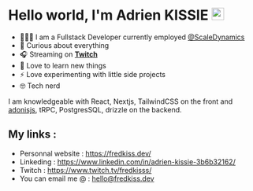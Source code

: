 # Hello world, I'm Adrien KISSIE <img src="https://media.giphy.com/media/hvRJCLFzcasrR4ia7z/giphy.gif" width="25px"></a>
 
- 👨🏾‍💻 I am a Fullstack Developer currently employed [@ScaleDynamics](https://github.com/ScaleDynamics)
- 🌌 Curious about everything
- 🎧 Streaming on [**Twitch**](https://twitch.tv/fredkisss)
- 🌱 Love to learn new things 
- ⚡ Love experimenting with little side projects
- 🤓 Tech nerd

I am knowledgeable with React, Nextjs, TailwindCSS on the front and [adonisjs](https://github.com/adonisjs/core/), tRPC, PostgresSQL, drizzle on the backend.


## My links : 

- Personnal website : https://fredkiss.dev/
- Linkeding : https://www.linkedin.com/in/adrien-kissie-3b6b32162/
- Twitch : https://www.twitch.tv/fredkisss/
- You can email me @ : [hello@fredkiss.dev](mailto:fredkiss3@gmail.com)  


